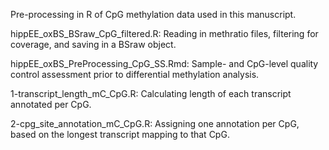 Pre-processing in R of CpG methylation data used in this manuscript.

hippEE_oxBS_BSraw_CpG_filtered.R: Reading in methratio files, filtering for coverage, and saving in a BSraw object.

hippEE_oxBS_PreProcessing_CpG_SS.Rmd: Sample- and CpG-level quality control assessment prior to differential methylation analysis.

1-transcript_length_mC_CpG.R: Calculating length of each transcript annotated per CpG.

2-cpg_site_annotation_mC_CpG.R: Assigning one annotation per CpG, based on the longest transcript mapping to that CpG.
